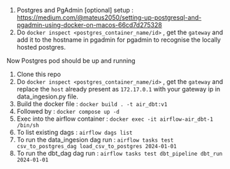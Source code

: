 1. Postgres and PgAdmin [optional] setup : https://medium.com/@mateus2050/setting-up-postgresql-and-pgadmin-using-docker-on-macos-66cd7d275328
2. Do `docker inspect <postgres_container_name/id>` , get the `gateway` and add it to the hostname in pgadmin for pgadmin to recognise the locally hosted postgres.

Now Postgres pod should be up and running

1. Clone this repo
2. Do `docker inspect <postgres_container_name/id>` , get the `gateway` and replace the `host` already present as `172.17.0.1` with your gateway ip in data_ingesion.py file. 
3. Build the docker file : `docker build . -t air_dbt:v1`
4. Followed by : `docker compose up -d`
5. Exec into the airflow container : `docker exec -it airflow-air_dbt-1 /bin/sh`
6. To list existing dags : `airflow dags list`
7. To run the data_ingesion dag run : `airflow tasks test csv_to_postgres_dag load_csv_to_postgres 2024-01-01`
8. To run the dbt_dag dag run : `airflow tasks test dbt_pipeline dbt_run 2024-01-01`
